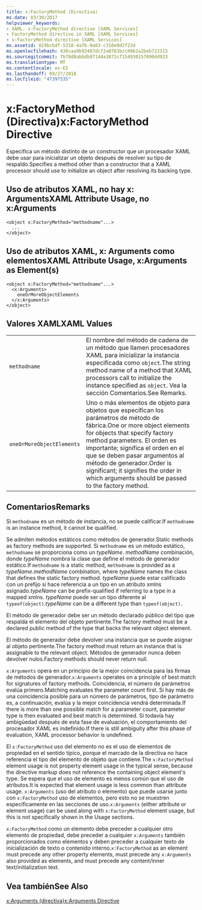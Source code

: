 ```yaml
---
title: x:FactoryMethod (Directiva)
ms.date: 03/30/2017
helpviewer_keywords:
- XAML. x:FactoryMethod directive [XAML Services]
- FactoryMethod directive in XAML [XAML Services]
- x:FactoryMethod directive [XAML Services]
ms.assetid: 829bcbdf-5318-4afb-9a03-c310e0d2f23d
ms.openlocfilehash: 436caa9b93467dcf2a0763bcc0962a2beb722315
ms.sourcegitcommit: fb78d8abbdb87144a3872cf154930157090dd933
ms.translationtype: MT
ms.contentlocale: es-ES
ms.lasthandoff: 09/27/2018
ms.locfileid: "47397535"
---
```

# <a name="xfactorymethod-directive"></a><span data-ttu-id="681a7-102">x:FactoryMethod (Directiva)</span><span class="sxs-lookup"><span data-stu-id="681a7-102">x:FactoryMethod Directive</span></span>
<span data-ttu-id="681a7-103">Especifica un método distinto de un constructor que un procesador XAML debe usar para inicializar un objeto después de resolver su tipo de respaldo.</span><span class="sxs-lookup"><span data-stu-id="681a7-103">Specifies a method other than a constructor that a XAML processor should use to initialize an object after resolving its backing type.</span></span>  
  
## <a name="xaml-attribute-usage-no-xarguments"></a><span data-ttu-id="681a7-104">Uso de atributos XAML, no hay x: Arguments</span><span class="sxs-lookup"><span data-stu-id="681a7-104">XAML Attribute Usage, no x:Arguments</span></span>  
  
```  
<object x:FactoryMethod="methodname"...>  
  ...  
</object>  
```  
  
## <a name="xaml-attribute-usage-xarguments-as-elements"></a><span data-ttu-id="681a7-105">Uso de atributos XAML, x: Arguments como elementos</span><span class="sxs-lookup"><span data-stu-id="681a7-105">XAML Attribute Usage, x:Arguments as Element(s)</span></span>  
  
```  
<object x:FactoryMethod="methodname"...>  
  <x:Arguments>  
    oneOrMoreObjectElements  
  </x:Arguments>  
</object>  
```  
  
## <a name="xaml-values"></a><span data-ttu-id="681a7-106">Valores XAML</span><span class="sxs-lookup"><span data-stu-id="681a7-106">XAML Values</span></span>  
  
|||  
|-|-|  
|`methodname`|<span data-ttu-id="681a7-107">El nombre del método de cadena de un método que llamen procesadores XAML para inicializar la instancia especificada como `object`.</span><span class="sxs-lookup"><span data-stu-id="681a7-107">The string method name of a method that XAML processors call to initialize the instance specified as `object`.</span></span> <span data-ttu-id="681a7-108">Vea la sección Comentarios.</span><span class="sxs-lookup"><span data-stu-id="681a7-108">See Remarks.</span></span>|  
|`oneOrMoreObjectElements`|<span data-ttu-id="681a7-109">Uno o más elementos de objeto para objetos que especifican los parámetros de método de fábrica.</span><span class="sxs-lookup"><span data-stu-id="681a7-109">One or more object elements for objects that specify factory method parameters.</span></span> <span data-ttu-id="681a7-110">El orden es importante; significa el orden en el que se deben pasar argumentos al método de generador.</span><span class="sxs-lookup"><span data-stu-id="681a7-110">Order is significant; it signifies the order in which arguments should be passed to the factory method.</span></span>|  
  
## <a name="remarks"></a><span data-ttu-id="681a7-111">Comentarios</span><span class="sxs-lookup"><span data-stu-id="681a7-111">Remarks</span></span>  
 <span data-ttu-id="681a7-112">Si `methodname` es un método de instancia, no se puede calificar.</span><span class="sxs-lookup"><span data-stu-id="681a7-112">If `methodname` is an instance method, it cannot be qualified.</span></span>  
  
 <span data-ttu-id="681a7-113">Se admiten métodos estáticos como métodos de generador.</span><span class="sxs-lookup"><span data-stu-id="681a7-113">Static methods as factory methods are supported.</span></span> <span data-ttu-id="681a7-114">Si `methodname` es un método estático, `methodname` se proporciona como un *typeName*. *methodName* combinación, donde *typeName* nombra la clase que define el método de generador estático.</span><span class="sxs-lookup"><span data-stu-id="681a7-114">If `methodname` is a static method, `methodname` is provided as a *typeName*.*methodName* combination, where *typeName* names the class that defines the static factory method.</span></span> <span data-ttu-id="681a7-115">*typeName* puede estar calificado con un prefijo si hace referencia a un tipo en un atributo xmlns asignado.</span><span class="sxs-lookup"><span data-stu-id="681a7-115">*typeName* can be prefix-qualified if referring to a type in a mapped xmlns.</span></span> <span data-ttu-id="681a7-116">*typeName* puede ser un tipo diferente al `typeof(object)`.</span><span class="sxs-lookup"><span data-stu-id="681a7-116">*typeName* can be a different type than `typeof(object)`.</span></span>  
  
 <span data-ttu-id="681a7-117">El método de generador debe ser un método declarado público del tipo que respalda el elemento del objeto pertinente.</span><span class="sxs-lookup"><span data-stu-id="681a7-117">The factory method must be a declared public method of the type that backs the relevant object element.</span></span>  
  
 <span data-ttu-id="681a7-118">El método de generador debe devolver una instancia que se puede asignar al objeto pertinente.</span><span class="sxs-lookup"><span data-stu-id="681a7-118">The factory method must return an instance that is assignable to the relevant object.</span></span> <span data-ttu-id="681a7-119">Métodos de generador nunca deben devolver nulos.</span><span class="sxs-lookup"><span data-stu-id="681a7-119">Factory methods should never return null.</span></span>  
  
 <span data-ttu-id="681a7-120">`x:Arguments` opera en un principio de la mejor coincidencia para las firmas de métodos de generador.</span><span class="sxs-lookup"><span data-stu-id="681a7-120">`x:Arguments` operates on a principle of best match for signatures of factory methods.</span></span> <span data-ttu-id="681a7-121">Coincidencia, el número de parámetros evalúa primero.</span><span class="sxs-lookup"><span data-stu-id="681a7-121">Matching evaluates the parameter count first.</span></span> <span data-ttu-id="681a7-122">Si hay más de una coincidencia posible para un número de parámetros, tipo de parámetro es, a continuación, evalúa y la mejor coincidencia vendrá determinada.</span><span class="sxs-lookup"><span data-stu-id="681a7-122">If there is more than one possible match for a parameter count, parameter type is then evaluated and best match is determined.</span></span> <span data-ttu-id="681a7-123">Si todavía hay ambigüedad después de esta fase de evaluación, el comportamiento del procesador XAML es indefinido.</span><span class="sxs-lookup"><span data-stu-id="681a7-123">If there is still ambiguity after this phase of evaluation, XAML processor behavior is undefined.</span></span>  
  
 <span data-ttu-id="681a7-124">El `x:FactoryMethod` uso del elemento no es el uso de elementos de propiedad en el sentido típico, porque el marcado de la directiva no hace referencia el tipo del elemento de objeto que contiene.</span><span class="sxs-lookup"><span data-stu-id="681a7-124">The `x:FactoryMethod` element usage is not property element usage in the typical sense, because the directive markup does not reference the containing object element's type.</span></span> <span data-ttu-id="681a7-125">Se espera que el uso de elemento es menos común que el uso de atributos.</span><span class="sxs-lookup"><span data-stu-id="681a7-125">It is expected that element usage is less common than attribute usage.</span></span> <span data-ttu-id="681a7-126">`x:Arguments` (uso del atributo o elemento) que puede usarse junto con `x:FactoryMethod` uso de elementos, pero esto no se muestren específicamente en las secciones de uso.</span><span class="sxs-lookup"><span data-stu-id="681a7-126">`x:Arguments` (either attribute or element usage) can be used along with `x:FactoryMethod` element usage, but this is not specifically shown in the Usage sections.</span></span>  
  
 <span data-ttu-id="681a7-127">`x:FactoryMethod` como un elemento debe preceder a cualquier otro elemento de propiedad, debe preceder a cualquier `x:Arguments` también proporcionados como elementos y deben preceder a cualquier texto de inicialización de texto o contenido interno.</span><span class="sxs-lookup"><span data-stu-id="681a7-127">`x:FactoryMethod` as an element must precede any other property elements, must precede any `x:Arguments` also provided as elements, and must precede any content/inner text/initialization text.</span></span>  
  
## <a name="see-also"></a><span data-ttu-id="681a7-128">Vea también</span><span class="sxs-lookup"><span data-stu-id="681a7-128">See Also</span></span>  
 [<span data-ttu-id="681a7-129">x:Arguments (directiva)</span><span class="sxs-lookup"><span data-stu-id="681a7-129">x:Arguments Directive</span></span>](../../../docs/framework/xaml-services/x-arguments-directive.md)
